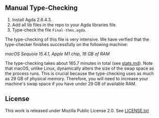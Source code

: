 ## Manual Type-Checking

1. Install Agda 2.6.4.3.
2. Add all lib files in the repo to your Agda libraries file. 
3. Type-check the file `Final-thms.agda`.

The type-checking of this file is very intensive. We have verfied that the type-checker
finishes successfully on the following machine:

*macOS Sequoia 15.4.1, Apple M1 chip, 16 GB of RAM*

The type-checking takes about 165.7 minutes in total (see [stats.md](stats.md)).
Note that macOS, unlike Linux, dynamically alters the size of the swap
space as the process runs. This is crucial because the type-checking uses
as much as 29 GB of physical memory. Therefore, you will need to increase
your machine's swap space if you have under 29 GB of available RAM.

## License

This work is released under Mozilla Public License 2.0.
See [LICENSE.txt](LICENSE.txt)